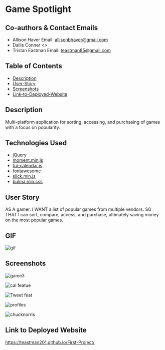 # Game Spotlight
## Co-authors & Contact Emails
* Allison Haver Email: allisonbhaver@gmail.com
* Dallis Conner <>
* Tristan Eastman Email: teastman85@gmail.com

## Table of Contents
* [Description](#description)
* [User-Story](#user-story)
* [Screenshots](#screenshots)
* [Link-to-Deployed-Website](#link)

## Description
Multi-platform application for sorting, accessing, and purchasing of games with a focus on popularity. 

## Technologies Used
* [jQuery](https://jquery.com/)
* [moment.min.js](https://momentjs.com/)
* [tui-calendar.js](https://ui.toast.com/tui-calendar/)
* [fontawesome](https://fontawesome.com/)
* [slick.min.js](http://kenwheeler.github.io/slick/)
* [bulma.min.css](https://bulma.io/)

## User Story
AS A gamer.
I WANT a list of popular games from multiple vendors.
SO THAT I can sort, compare, access, and purchase, ultimately saving money  on the most popular games.

## GIF 
![gif](https://giphy.com/gifs/H4zX9UeAMQInRf6XSn)

## Screenshots
![game3](https://user-images.githubusercontent.com/67609357/91758617-4ac4e800-eb9e-11ea-9919-e973c16ae9c7.JPG)

![cal featue](https://user-images.githubusercontent.com/67609357/91758714-7051f180-eb9e-11ea-880a-2e0e3b31724f.JPG)

![Tweet feat](https://user-images.githubusercontent.com/67609357/91758788-8d86c000-eb9e-11ea-9ecb-20d6261fa39d.JPG)

![profiles](https://user-images.githubusercontent.com/67609357/91758846-a1322680-eb9e-11ea-9c1f-9bcf93727389.JPG)

![chucknorris](https://user-images.githubusercontent.com/67609357/91758905-b6a75080-eb9e-11ea-9a2e-ed4ffb24bc97.JPG)

## Link to Deployed Website
https://teastman201.github.io/First-Project/
